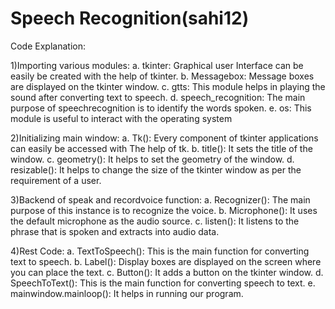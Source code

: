 # Speech Recognition(sahi12)

Code Explanation:
 
 1)Importing various modules:
   a. tkinter: Graphical user Interface can be easily be created with the help of tkinter.
   b. Messagebox: Message boxes are displayed on the tkinter window.
   c. gtts: This module helps in playing the sound after converting text to speech.
   d. speech_recognition: The main purpose of speechrecognition is to identify the words spoken.
   e. os: This module is useful to interact with the operating system
   
 2)Initializing main window:
   a. Tk(): Every component of tkinter applications can easily be accessed with The help of tk.
   b. title(): It sets the title of the window.
   c. geometry(): It helps to set the geometry of the window.
   d. resizable(): It helps to change the size of the tkinter window as per the requirement of a user.

 3)Backend of speak and recordvoice function:
   a. Recognizer(): The main purpose of this instance is to recognize the voice.
   b. Microphone(): It uses the default microphone as the audio source.
   c. listen(): It listens to the phrase that is spoken and extracts into audio data.
 
 4)Rest Code:
   a. TextToSpeech(): This is the main function for converting text to speech.
   b. Label(): Display boxes are displayed on the screen where you can place the text.
   c. Button(): It adds a button on the tkinter window.
   d. SpeechToText(): This is the main function for converting speech to text.
   e. mainwindow.mainloop(): It helps in running our program.

